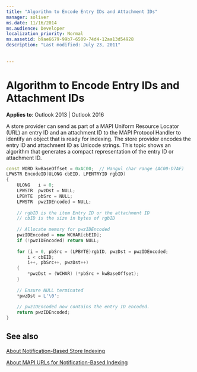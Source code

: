 ```yaml
---
title: "Algorithm to Encode Entry IDs and Attachment IDs"
manager: soliver
ms.date: 11/16/2014
ms.audience: Developer
localization_priority: Normal
ms.assetid: b9ae6679-99b7-6509-74d4-12aa13d54928
description: "Last modified: July 23, 2011"
 
 
---
```


# Algorithm to Encode Entry IDs and Attachment IDs

  
  
**Applies to**: Outlook 2013 | Outlook 2016 
  
A store provider can send as part of a MAPI Uniform Resource Locator (URL) an entry ID and an attachment ID to the MAPI Protocol Handler to identify an object that is ready for indexing. The store provider encodes the entry ID and attachment ID as Unicode strings. This topic shows an algorithm that generates a compact representation of the entry ID or attachment ID.
  
```cpp
const WORD kwBaseOffset = 0xAC00;  // Hangul char range (AC00-D7AF) 
LPWSTR EncodeID(ULONG cbEID, LPENTRYID rgbID) 
{ 
    ULONG   i = 0; 
    LPWSTR  pwzDst = NULL; 
    LPBYTE  pbSrc = NULL; 
    LPWSTR  pwzIDEncoded = NULL; 
 
    // rgbID is the item Entry ID or the attachment ID 
    // cbID is the size in bytes of rgbID 
 
    // Allocate memory for pwzIDEncoded 
    pwzIDEncoded = new WCHAR[cbEID]; 
    if (!pwzIDEncoded) return NULL; 
 
    for (i = 0, pbSrc = (LPBYTE)rgbID, pwzDst = pwzIDEncoded; 
        i < cbEID; 
        i++, pbSrc++, pwzDst++) 
    { 
        *pwzDst = (WCHAR) (*pbSrc + kwBaseOffset); 
    } 
 
    // Ensure NULL terminated 
    *pwzDst = L'\0'; 
 
    // pwzIDEncoded now contains the entry ID encoded. 
    return pwzIDEncoded; 
}
```

## See also



[About Notification-Based Store Indexing](about-notification-based-store-indexing.md)
  
[About MAPI URLs for Notification-Based Indexing](about-mapi-urls-for-notification-based-indexing.md)

